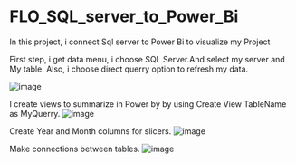 # FLO_SQL_server_to_Power_Bi
In this project, i connect Sql server to Power Bi to visualize my Project


First step, i get data menu, i choose SQL Server.And select my server and My table.
Also, i choose direct querry option to refresh my data.

![image](https://github.com/user-attachments/assets/9463bb80-256e-49cf-ae9f-571bab094cd4)

I create views to summarize in Power by by using Create View TableName as MyQuerry.
![image](https://github.com/user-attachments/assets/9d4a3867-1664-48c0-9128-b884a47566b5)

Create Year and Month columns for slicers.
![image](https://github.com/user-attachments/assets/24bd9ecb-b073-458c-a5be-ab32009f35a7)

Make connections between tables.
![image](https://github.com/user-attachments/assets/0ef546de-cc81-42f1-b49b-e44bd2113e0d)
